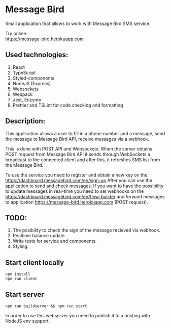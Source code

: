 # Message Bird

Small application that allows to work with Message Bird SMS service.   
  
Try online:  
https://message-bird.herokuapp.com

## Used technologies:
1. React
2. TypeScript
3. Styled-components
4. NodeJS (Express) 
5. Websockets
6. Webpack
7. Jest, Enzyme
8. Prettier and TSLint for code checking and formatting

## Description:
This application allows a user to fill in a phone number and a message, 
send the message to Message Bird API, receive messages via a webhook.
 
This is done with POST API and Websockets. When the server obtains
POST request from Message Bird API it sends through WebSockets a broadcast to the connected client and after this, it refreshes SMS list from the Message Bird. 

To use the service you need to register and obtain a new key on the:
https://dashboard.messagebird.com/en/sign-up
After you can use the application to send and check messages. 
If you want to have the possibility to update messages in real-time you 
need to set webhooks on the 
https://dashboard.messagebird.com/en/flow-builder
and forward messages to application 
https://message-bird.herokuapp.com (POST request).

## TODO: 
1. The posibility to check the sign of the message recieved via webhook.  
2. Realtime balance update.   
3. Write tests for service and components.  
4. Styling.  

## Start client locally
```
npm install
npm run client 
```
## Start server
```
npm run buildserver && npm run start
```
In order to use this webserver you need to publish it to a hosting with 
NodeJS env support.
